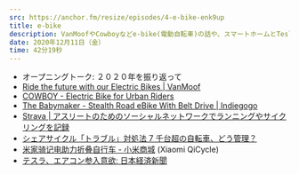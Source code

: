 ```yaml
---
src: https://anchor.fm/resize/episodes/4-e-bike-enk9up
title: e-bike
description: VanMoofやCowboyなどe-bike(電動自転車)の話や、スマートホームとTeslaについて話しました。
date: 2020年12月11日（金）
time: 42分19秒
---
```


- オープニングトーク: ２０２０年を振り返って
- [Ride the future with our Electric Bikes | VanMoof](https://www.vanmoof.com/ja-JP)
- [COWBOY - Electric Bike for Urban Riders](https://cowboy.com/)
- [The Babymaker - Stealth Road eBike With Belt Drive | Indiegogo](https://www.indiegogo.com/projects/the-babymaker-stealth-road-ebike-with-belt-drive#/)
- [Strava | アスリートのためのソーシャルネットワークでランニングやサイクリングを記録](https://www.strava.com/)
- [シェアサイクル「トラブル」対処法 7 千台超の自転車、どう管理？](https://withnews.jp/article/f0191128003qqf2190926000qqF0W0bx10101qq000020063A)
- [米家骑记电助力折叠自行车 - 小米商城](https://www.mi.com/mibicycle) (Xiaomi QiCycle)
- [テスラ、エアコン参入意欲: 日本経済新聞](https://www.nikkei.com/article/DGKKZO66440770Z11C20A1TJ2000)
